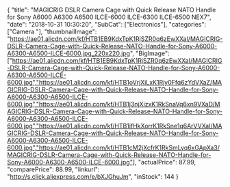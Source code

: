 {
	"title": "MAGICRIG DSLR Camera Cage with Quick Release NATO Handle for Sony A6000  A6300  A6500  ILCE-6000  ILCE-6300  ILCE-6500  NEX7",
	"date": "2018-10-31 10:30:20",
	"SubCat": ["Electronics"],
	"categories": ["Camera "],
	"thumbnailImage": "https://ae01.alicdn.com/kf/HTB1EB9KdxTpK1RjSZR0q6zEwXXaI/MAGICRIG-DSLR-Camera-Cage-with-Quick-Release-NATO-Handle-for-Sony-A6000-A6300-A6500-ILCE-6000.jpg_220x220.jpg",
	"BigImage": ["https://ae01.alicdn.com/kf/HTB1EB9KdxTpK1RjSZR0q6zEwXXaI/MAGICRIG-DSLR-Camera-Cage-with-Quick-Release-NATO-Handle-for-Sony-A6000-A6300-A6500-ILCE-6000.jpg","https://ae01.alicdn.com/kf/HTB1oVrjXiLxK1Rjy0Ffq6zYdVXaZ/MAGICRIG-DSLR-Camera-Cage-with-Quick-Release-NATO-Handle-for-Sony-A6000-A6300-A6500-ILCE-6000.jpg","https://ae01.alicdn.com/kf/HTB1j3njXizxK1RkSnaVq6xn9VXaD/MAGICRIG-DSLR-Camera-Cage-with-Quick-Release-NATO-Handle-for-Sony-A6000-A6300-A6500-ILCE-6000.jpg","https://ae01.alicdn.com/kf/HTB1ifHkXorrK1RkSne1q6ArVVXaI/MAGICRIG-DSLR-Camera-Cage-with-Quick-Release-NATO-Handle-for-Sony-A6000-A6300-A6500-ILCE-6000.jpg","https://ae01.alicdn.com/kf/HTB1cM2jXcfrK1RkSmLyq6xGApXa3/MAGICRIG-DSLR-Camera-Cage-with-Quick-Release-NATO-Handle-for-Sony-A6000-A6300-A6500-ILCE-6000.jpg"],
	"actualPrice": 87.99,
	"comparePrice": 88.99,
	"linkurl": "http://s.click.aliexpress.com/e/bXJGhuJm",
	"inStock": 144
}
